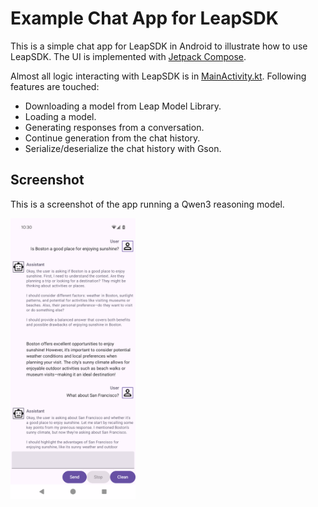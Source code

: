 Example Chat App for LeapSDK
===
This is a simple chat app for LeapSDK in Android to illustrate how to use LeapSDK. The UI is implemented with [Jetpack Compose](https://developer.android.com/develop/ui/compose/documentation).

Almost all logic interacting with LeapSDK is in [MainActivity.kt](app/src/main/java/ai/liquid/leapchat/MainActivity.kt). Following features are touched:
* Downloading a model from Leap Model Library.
* Loading a model.
* Generating responses from a conversation.
* Continue generation from the chat history.
* Serialize/deserialize the chat history with Gson.

## Screenshot
This is a screenshot of the app running a Qwen3 reasoning model.

<img src="docs/screenshot.png" width="200">
